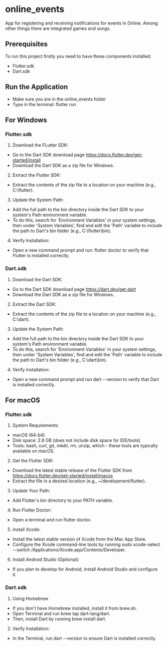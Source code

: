# online_events
App for registering and receiving notifications for events in Online. Among other things there are integrated games and songs.  


## Prerequisites
To run this project firstly you need to have these components installed:
- Flutter.sdk
- Dart.sdk

## Run the Application
* Make sure you are in the online_events folder
* Type in the terminal: flutter run

## For Windows

### Flutter.sdk
1. Download the FLutter SDK:
* Go to the Dart SDK download page https://docs.flutter.dev/get-started/install
* Download the Dart SDK as a zip file for Windows.

2. Extract the Flutter SDK:
* Extract the contents of the zip file to a location on your machine (e.g., C:\flutter).

3. Update the System Path:
* Add the full path to the bin directory inside the Dart SDK to your system's Path environment variable.
* To do this, search for 'Environment Variables' in your system settings, then under 'System Variables', find and edit the 'Path' variable to include the path to Dart's bin folder (e.g., C:\flutter\bin).

4. Verify Installation:
* Open a new command prompt and run: flutter doctor to verify that Flutter is installed correctly.

### Dart.sdk
1. Download the Dart SDK:
* Go to the Dart SDK download page https://dart.dev/get-dart
* Download the Dart SDK as a zip file for Windows.

2. Extract the Dart SDK:
* Extract the contents of the zip file to a location on your machine (e.g., C:\dart).

3. Update the System Path:
* Add the full path to the bin directory inside the Dart SDK to your system's Path environment variable.
* To do this, search for 'Environment Variables' in your system settings, then under 'System Variables', find and edit the 'Path' variable to include the path to Dart's bin folder (e.g., C:\dart\bin).

4. Verify Installation:
* Open a new command prompt and run dart --version to verify that Dart is installed correctly.


## For macOS

### Flutter.sdk
1. System Requirements:
* macOS (64-bit).
* Disk space: 2.8 GB (does not include disk space for IDE/tools).
* Tools: bash, curl, git, mkdir, rm, unzip, which - these tools are typically available on macOS.

2. Get the Flutter SDK:
* Download the latest stable release of the Flutter SDK from https://docs.flutter.dev/get-started/install/macos
* Extract the file in a desired location (e.g., ~/development/flutter).

3. Update Your Path:
* Add Flutter's bin directory to your PATH variable.

4. Run Flutter Doctor:
* Open a terminal and run flutter doctor.

5. Install Xcode:
* Install the latest stable version of Xcode from the Mac App Store.
* Configure the Xcode command-line tools by running sudo xcode-select --switch /Applications/Xcode.app/Contents/Developer.

6. Install Android Studio (Optional):
* If you plan to develop for Android, install Android Studio and configure it.


### Dart.sdk
1. Using Homebrew
* If you don't have Homebrew installed, install it from brew.sh.
* Open Terminal and run brew tap dart-lang/dart.
* Then, install Dart by running brew install dart.

2. Verify Installation:
* In the Terminal, run dart --version to ensure Dart is installed correctly.



